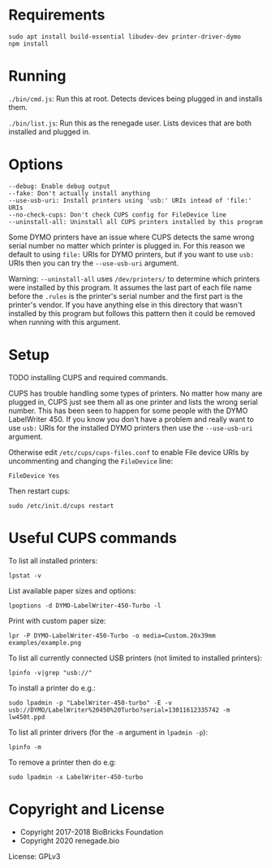 
# Requirements

```
sudo apt install build-essential libudev-dev printer-driver-dymo
npm install 
```

# Running

`./bin/cmd.js`: Run this at root. Detects devices being plugged in and installs them.

`./bin/list.js`: Run this as the renegade user. Lists devices that are both installed and plugged in.

# Options

```
--debug: Enable debug output
--fake: Don't actually install anything
--use-usb-uri: Install printers using 'usb:' URIs intead of 'file:' URIs
--no-check-cups: Don't check CUPS config for FileDevice line
--uninstall-all: Uninstall all CUPS printers installed by this program
```

Some DYMO printers have an issue where CUPS detects the same wrong serial number no matter which printer is plugged in. For this reason we default to using `file:` URIs for DYMO printers, but if you want to use `usb:` URIs then you can try the `--use-usb-uri` argument. 

Warning: `--uninstall-all` uses `/dev/printers/` to determine which printers were installed by this program. It assumes the last part of each file name before the `.rules` is the printer's serial number and the first part is the printer's vendor. If you have anything else in this directory that wasn't installed by this program but follows this pattern then it could be removed when running with this argument.

# Setup

TODO installing CUPS and required commands.

CUPS has trouble handling some types of printers. No matter how many are plugged in, CUPS just see them all as one printer and lists the wrong serial number. This has been seen to happen for some people with the DYMO LabelWriter 450. If you know you don't have a problem and really want to use `usb:` URIs for the installed DYMO printers then use the `--use-usb-uri` argument.

Otherwise edit `/etc/cups/cups-files.conf` to enable File device URIs by uncommenting and changing the `FileDevice` line:

```
FileDevice Yes
```

Then restart cups:

```
sudo /etc/init.d/cups restart
```

# Useful CUPS commands

To list all installed printers:

```
lpstat -v
```

List available paper sizes and options:

```
lpoptions -d DYMO-LabelWriter-450-Turbo -l
```

Print with custom paper size:

```
lpr -P DYMO-LabelWriter-450-Turbo -o media=Custom.20x39mm examples/example.png
```

To list all currently connected USB printers (not limited to installed printers):

```
lpinfo -v|grep "usb://"
```

To install a printer do e.g.:

```
sudo lpadmin -p "LabelWriter-450-turbo" -E -v usb://DYMO/LabelWriter%20450%20Turbo?serial=13011612335742 -m lw450t.ppd
```

To list all printer drivers (for the `-m` argument in `lpadmin -p`):

```
lpinfo -m
```


To remove a printer then do e.g:

```
sudo lpadmin -x LabelWriter-450-turbo
```

# Copyright and License

* Copyright 2017-2018 BioBricks Foundation
* Copyright 2020 renegade.bio

License: GPLv3